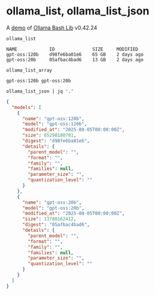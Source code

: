 # ollama_list, ollama_list_json

A [demo](../README.md#demos) of [Ollama Bash Lib](https://github.com/attogram/ollama-bash-lib) v0.42.24

```
ollama_list
```
```
NAME            ID              SIZE     MODIFIED   
gpt-oss:120b    d98fe6ba01e6    65 GB    2 days ago    
gpt-oss:20b     05afbac4bad6    13 GB    2 days ago    
```

```
ollama_list_array
```
```
gpt-oss:120b gpt-oss:20b
```

```
ollama_list_json | jq '.'
```
```json
{
  "models": [
    {
      "name": "gpt-oss:120b",
      "model": "gpt-oss:120b",
      "modified_at": "2025-08-05T00:00:00Z",
      "size": 65290180781,
      "digest": "d98fe6ba01e6",
      "details": {
        "parent_model": "",
        "format": "",
        "family": "",
        "families": null,
        "parameter_size": "",
        "quantization_level": ""
      }
    },
    {
      "name": "gpt-oss:20b",
      "model": "gpt-oss:20b",
      "modified_at": "2025-08-05T00:00:00Z",
      "size": 13780162412,
      "digest": "05afbac4bad6",
      "details": {
        "parent_model": "",
        "format": "",
        "family": "",
        "families": null,
        "parameter_size": "",
        "quantization_level": ""
      }
    }
  ]
}
```
